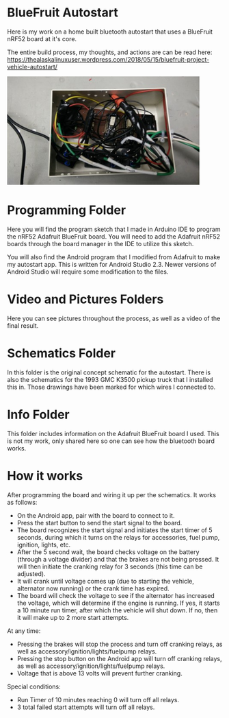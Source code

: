 # BlueFruit Autostart

Here is my work on a home built bluetooth autostart that uses a BlueFruit nRF52 board at it's core.

The entire build process, my thoughts, and actions are can be read here:
https://thealaskalinuxuser.wordpress.com/2018/05/15/bluefruit-project-vehicle-autostart/

![ScreenShot](https://github.com/alaskalinuxuser/BlueFruit_Autostart/blob/master/pictures/image20180516_133502123.jpg)

# Programming Folder

Here you will find the program sketch that I made in Arduino IDE to program the nRF52 Adafruit BlueFruit board. You will need to add the Adafruit nRF52 boards through the board manager in the IDE to utilize this sketch.


You will also find the Android program that I modified from Adafruit to make my autostart app. This is written for Android Studio 2.3. Newer versions of Android Studio will require some modification to the files.

# Video and Pictures Folders

Here you can see pictures throughout the process, as well as a video of the final result.

# Schematics Folder

In this folder is the original concept schematic for the autostart. There is also the schematics for the 1993 GMC K3500 pickup truck that I installed this in. Those drawings have been marked for which wires I connected to.

# Info Folder

This folder includes information on the Adafruit BlueFruit board I used. This is not my work, only shared here so one can see how the bluetooth board works.

# How it works

After programming the board and wiring it up per the schematics. It works as follows:

+ On the Android app, pair with the board to connect to it.
+ Press the start button to send the start signal to the board.
+ The board recognizes the start signal and initiates the start timer of 5 seconds, during which it turns on the relays for accessories, fuel pump, ignition, lights, etc.
+ After the 5 second wait, the board checks voltage on the battery (through a voltage divider) and that the brakes are not being pressed. It will then initiate the cranking relay for 3 seconds (this time can be adjusted).
+ It will crank until voltage comes up (due to starting the vehicle, alternator now running) or the crank time has expired.
+ The board will check the voltage to see if the alternator has increased the voltage, which will determine if the engine is running. If yes, it starts a 10 minute run timer, after which the vehicle will shut down. If no, then it will make up to 2 more start attempts.

At any time: 
+ Pressing the brakes will stop the process and turn off cranking relays, as well as accessory/ignition/lights/fuelpump relays.
+ Pressing the stop button on the Android app will turn off cranking relays, as well as accessory/ignition/lights/fuelpump relays.
+ Voltage that is above 13 volts will prevent further cranking.

Special conditions:
+ Run Timer of 10 minutes reaching 0 will turn off all relays.
+ 3 total failed start attempts will turn off all relays.
